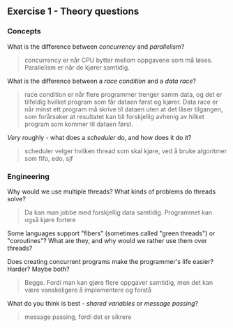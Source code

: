 Exercise 1 - Theory questions
-----------------------------

### Concepts

What is the difference between *concurrency* and *parallelism*?
> concurrency er når CPU bytter mellom oppgavene som må løses. Parallelism er når de kjører samtidig. 

What is the difference between a *race condition* and a *data race*? 
> race condition er når flere programmer trenger samm data, og det er tilfeldig hvilket program som får dataen først og kjører. Data race er når minst ett program må skrive til dataen uten at det låser tilgangen, som forårsaker at resultatet kan bli forskjellig avhenig av hilket program som kommer til dataen først. 
 
*Very* roughly - what does a *scheduler* do, and how does it do it?
> scheduler velger hvilken thread som skal kjøre, ved å bruke algoritmer som fifo, edo, sjf


### Engineering

Why would we use multiple threads? What kinds of problems do threads solve?
> Da kan man jobbe med forskjellig data samtidig. Programmet kan også kjøre fortere

Some languages support "fibers" (sometimes called "green threads") or "coroutines"? What are they, and why would we rather use them over threads?
> 

Does creating concurrent programs make the programmer's life easier? Harder? Maybe both?
> Begge. Fordi man kan gjøre flere oppgaver samtidig, men det kan være vanskeligere å implementere og forstå

What do you think is best - *shared variables* or *message passing*?
> message passing, fordi det er sikrere


